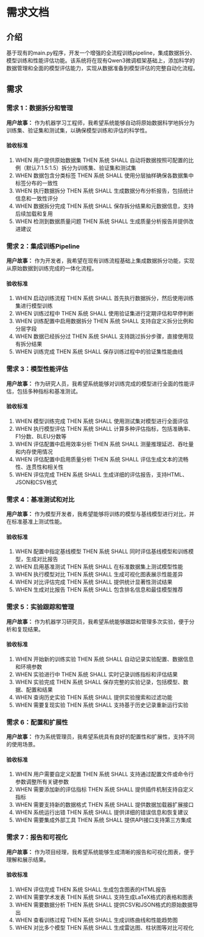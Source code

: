 # 需求文档

## 介绍

基于现有的main.py程序，开发一个增强的全流程训练pipeline，集成数据拆分、模型训练和性能评估功能。该系统将在现有Qwen3微调框架基础上，添加科学的数据管理和全面的模型评估能力，实现从数据准备到模型评估的完整自动化流程。

## 需求

### 需求 1：数据拆分和管理

**用户故事：** 作为机器学习工程师，我希望系统能够自动将原始数据科学地拆分为训练集、验证集和测试集，以确保模型训练和评估的科学性。

#### 验收标准

1. WHEN 用户提供原始数据集 THEN 系统 SHALL 自动将数据按照可配置的比例（默认7:1.5:1.5）拆分为训练集、验证集和测试集
2. WHEN 数据包含分类标签 THEN 系统 SHALL 使用分层抽样确保各数据集中标签分布的一致性
3. WHEN 执行数据拆分 THEN 系统 SHALL 生成数据分布分析报告，包括统计信息和一致性评分
4. WHEN 数据拆分完成 THEN 系统 SHALL 保存拆分结果和元数据信息，支持后续加载和复用
5. WHEN 检测到数据质量问题 THEN 系统 SHALL 生成质量分析报告并提供改进建议

### 需求 2：集成训练Pipeline

**用户故事：** 作为开发者，我希望在现有训练流程基础上集成数据拆分功能，实现从原始数据到训练完成的一体化流程。

#### 验收标准

1. WHEN 启动训练流程 THEN 系统 SHALL 首先执行数据拆分，然后使用训练集进行模型训练
2. WHEN 训练过程中 THEN 系统 SHALL 使用验证集进行定期评估和早停判断
3. WHEN 训练配置中启用数据拆分 THEN 系统 SHALL 支持自定义拆分比例和分层字段
4. WHEN 数据已经拆分过 THEN 系统 SHALL 支持跳过拆分步骤，直接使用现有拆分结果
5. WHEN 训练完成 THEN 系统 SHALL 保存训练过程中的验证集性能曲线

### 需求 3：模型性能评估

**用户故事：** 作为研究人员，我希望系统能够对训练完成的模型进行全面的性能评估，包括多种指标和基准测试。

#### 验收标准

1. WHEN 模型训练完成 THEN 系统 SHALL 使用测试集对模型进行全面评估
2. WHEN 执行模型评估 THEN 系统 SHALL 计算多种评估指标，包括准确率、F1分数、BLEU分数等
3. WHEN 评估配置中启用效率分析 THEN 系统 SHALL 测量推理延迟、吞吐量和内存使用情况
4. WHEN 评估配置中启用质量分析 THEN 系统 SHALL 评估生成文本的流畅性、连贯性和相关性
5. WHEN 评估完成 THEN 系统 SHALL 生成详细的评估报告，支持HTML、JSON和CSV格式

### 需求 4：基准测试和对比

**用户故事：** 作为模型开发者，我希望能够将训练的模型与基线模型进行对比，并在标准基准上测试性能。

#### 验收标准

1. WHEN 配置中指定基线模型 THEN 系统 SHALL 同时评估基线模型和训练模型，生成对比报告
2. WHEN 启用基准测试 THEN 系统 SHALL 在标准数据集上测试模型性能
3. WHEN 执行模型对比 THEN 系统 SHALL 生成可视化图表展示性能差异
4. WHEN 对比评估完成 THEN 系统 SHALL 提供统计显著性测试结果
5. WHEN 生成对比报告 THEN 系统 SHALL 包含排名信息和最佳模型推荐

### 需求 5：实验跟踪和管理

**用户故事：** 作为机器学习研究员，我希望系统能够跟踪和管理多次实验，便于分析和复现结果。

#### 验收标准

1. WHEN 开始新的训练实验 THEN 系统 SHALL 自动记录实验配置、数据信息和环境参数
2. WHEN 实验进行中 THEN 系统 SHALL 实时记录训练指标和评估结果
3. WHEN 实验完成 THEN 系统 SHALL 保存完整的实验记录，包括模型、数据、配置和结果
4. WHEN 查询历史实验 THEN 系统 SHALL 提供实验搜索和过滤功能
5. WHEN 需要复现实验 THEN 系统 SHALL 支持基于历史记录重新运行实验

### 需求 6：配置和扩展性

**用户故事：** 作为系统管理员，我希望系统具有良好的配置性和扩展性，支持不同的使用场景。

#### 验收标准

1. WHEN 用户需要自定义配置 THEN 系统 SHALL 支持通过配置文件或命令行参数调整所有关键参数
2. WHEN 需要添加新的评估指标 THEN 系统 SHALL 提供插件机制支持自定义指标
3. WHEN 需要支持新的数据格式 THEN 系统 SHALL 提供数据加载器扩展接口
4. WHEN 系统运行出错 THEN 系统 SHALL 提供详细的错误信息和恢复建议
5. WHEN 需要集成外部工具 THEN 系统 SHALL 提供API接口支持第三方集成

### 需求 7：报告和可视化

**用户故事：** 作为项目经理，我希望系统能够生成清晰的报告和可视化图表，便于理解和展示结果。

#### 验收标准

1. WHEN 评估完成 THEN 系统 SHALL 生成包含图表的HTML报告
2. WHEN 需要学术发表 THEN 系统 SHALL 支持生成LaTeX格式的表格和图表
3. WHEN 需要数据分析 THEN 系统 SHALL 提供CSV和JSON格式的原始数据导出
4. WHEN 查看训练过程 THEN 系统 SHALL 生成训练曲线和性能趋势图
5. WHEN 对比多个模型 THEN 系统 SHALL 生成雷达图、柱状图等对比可视化